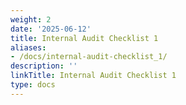```yaml
---
weight: 2
date: '2025-06-12'
title: Internal Audit Checklist 1
aliases:
- /docs/internal-audit-checklist_1/
description: ''
linkTitle: Internal Audit Checklist 1
type: docs
---
```


